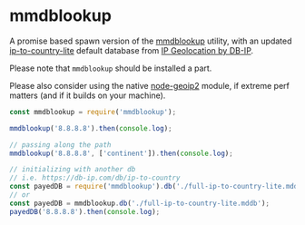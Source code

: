 # mmdblookup

A promise based spawn version of the [mmdblookup](https://maxmind.github.io/libmaxminddb/mmdblookup.html) utility, with an updated [ip-to-country-lite](https://db-ip.com/db/download/ip-to-country-lite) default database from [IP Geolocation by DB-IP](https://db-ip.com).

Please note that `mmdblookup` should be installed a part.

Please also consider using the native [node-geoip2](https://github.com/davidtsai/node-geoip2) module, if extreme perf matters (and if it builds on your machine).

```js
const mmdblookup = require('mmdblookup');

mmdblookup('8.8.8.8').then(console.log);

// passing along the path
mmdblookup('8.8.8.8', ['continent']).then(console.log);

// initializing with another db
// i.e. https://db-ip.com/db/ip-to-country
const payedDB = require('mmdblookup').db('./full-ip-to-country-lite.mddb');
// or
const payedDB = mmdblookup.db('./full-ip-to-country-lite.mddb');
payedDB('8.8.8.8').then(console.log);
```
